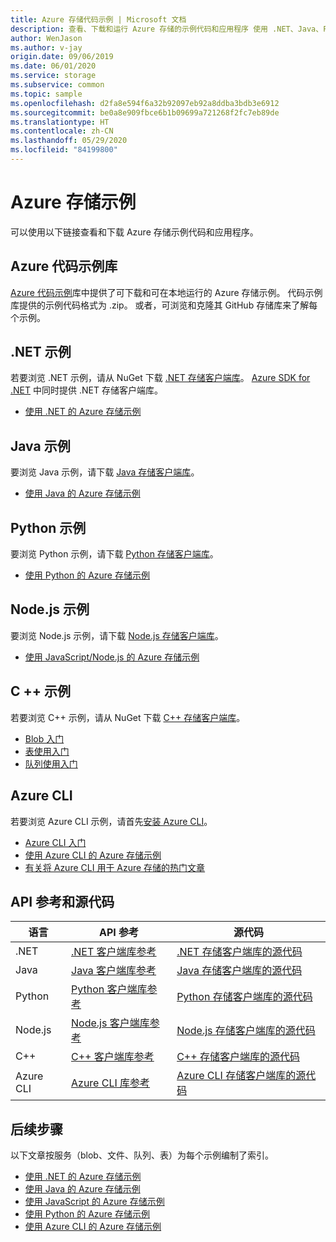 ```yaml
---
title: Azure 存储代码示例 | Microsoft 文档
description: 查看、下载和运行 Azure 存储的示例代码和应用程序 使用 .NET、Java、Python、Node.js、Azure CLI 和 C++ 存储客户端库发现 Blob、队列、表和文件的入门示例。
author: WenJason
ms.author: v-jay
origin.date: 09/06/2019
ms.date: 06/01/2020
ms.service: storage
ms.subservice: common
ms.topic: sample
ms.openlocfilehash: d2fa8e594f6a32b92097eb92a8ddba3bdb3e6912
ms.sourcegitcommit: be0a8e909fbce6b1b09699a721268f2fc7eb89de
ms.translationtype: HT
ms.contentlocale: zh-CN
ms.lasthandoff: 05/29/2020
ms.locfileid: "84199800"
---
```

# <a name="azure-storage-samples"></a>Azure 存储示例

可以使用以下链接查看和下载 Azure 存储示例代码和应用程序。

## <a name="azure-code-samples-library"></a>Azure 代码示例库

[Azure 代码示例](https://azure.microsoft.com/documentation/samples/?service=storage)库中提供了可下载和可在本地运行的 Azure 存储示例。 代码示例库提供的示例代码格式为 .zip。 或者，可浏览和克隆其 GitHub 存储库来了解每个示例。

## <a name="net-samples"></a>.NET 示例

若要浏览 .NET 示例，请从 NuGet 下载 [.NET 存储客户端库](https://www.nuget.org/packages/WindowsAzure.Storage/)。 [Azure SDK for .NET](/downloads/) 中同时提供 .NET 存储客户端库。

* [使用 .NET 的 Azure 存储示例](storage-samples-dotnet.md)

## <a name="java-samples"></a>Java 示例

要浏览 Java 示例，请下载 [Java 存储客户端库](https://github.com/azure/azure-storage-java)。

* [使用 Java 的 Azure 存储示例](storage-samples-java.md)

## <a name="python-samples"></a>Python 示例

要浏览 Python 示例，请下载 [Python 存储客户端库](https://github.com/azure/azure-storage-python)。

* [使用 Python 的 Azure 存储示例](storage-samples-python.md)

## <a name="nodejs-samples"></a>Node.js 示例

要浏览 Node.js 示例，请下载 [Node.js 存储客户端库](https://github.com/Azure/azure-storage-node)。

* [使用 JavaScript/Node.js 的 Azure 存储示例](storage-samples-javascript.md)

## <a name="c-samples"></a>C ++ 示例

若要浏览 C++ 示例，请从 NuGet 下载 [C++ 存储客户端库](https://www.nuget.org/packages/wastorage/)。

* [Blob 入门](https://github.com/Azure/azure-storage-cpp/tree/master/Microsoft.WindowsAzure.Storage/samples/BlobsGettingStarted.cpp)
* [表使用入门](https://github.com/Azure/azure-storage-cpp/tree/master/Microsoft.WindowsAzure.Storage/samples/TablesGettingStarted.cpp)
* [队列使用入门](https://github.com/Azure/azure-storage-cpp/tree/master/Microsoft.WindowsAzure.Storage/samples/QueuesGettingStarted.cpp)

## <a name="azure-cli"></a>Azure CLI

若要浏览 Azure CLI 示例，请首先[安装 Azure CLI](/cli/install-azure-cli)。

* [Azure CLI 入门](/cli/get-started-with-azure-cli)
* [使用 Azure CLI 的 Azure 存储示例](/storage/blobs/storage-samples-blobs-cli)
* [有关将 Azure CLI 用于 Azure 存储的热门文章](/cli/popular-articles-using-the-azure-cli#storage)

## <a name="api-reference-and-source-code"></a>API 参考和源代码

| 语言 | API 参考 | 源代码 |
|----------|---------------|-------------|
| .NET | [.NET 客户端库参考](/dotnet/api/overview/storage) | [.NET 存储客户端库的源代码](https://github.com/Azure/azure-storage-net) |
| Java | [Java 客户端库参考](https://docs.microsoft.com/java/api/overview/azure/storage) | [Java 存储客户端库的源代码](https://github.com/azure/azure-storage-java) |
| Python | [Python 客户端库参考](https://azure-storage.readthedocs.io/) | [Python 存储客户端库的源代码](https://github.com/Azure/azure-storage-python) |
| Node.js | [Node.js 客户端库参考](https://azure.github.io/azure-storage-node) | [Node.js 存储客户端库的源代码](https://github.com/Azure/azure-storage-node) |
| C++ | [C++ 客户端库参考](https://azure.github.io/azure-storage-cpp/) | [C++ 存储客户端库的源代码](https://github.com/Azure/azure-storage-cpp)|
| Azure CLI | [Azure CLI 库参考](/cli/storage) | [Azure CLI 存储客户端库的源代码](https://github.com/Azure-Samples/azure-cli-samples/tree/master/storage)

## <a name="next-steps"></a>后续步骤

以下文章按服务（blob、文件、队列、表）为每个示例编制了索引。

* [使用 .NET 的 Azure 存储示例](storage-samples-dotnet.md)
* [使用 Java 的 Azure 存储示例](storage-samples-java.md)
* [使用 JavaScript 的 Azure 存储示例](storage-samples-javascript.md)
* [使用 Python 的 Azure 存储示例](storage-samples-python.md)
* [使用 Azure CLI 的 Azure 存储示例](/storage/blobs/storage-samples-blobs-cli)
